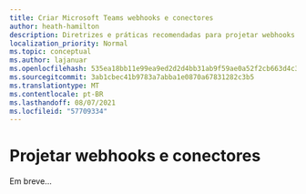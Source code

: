 ```yaml
---
title: Criar Microsoft Teams webhooks e conectores
author: heath-hamilton
description: Diretrizes e práticas recomendadas para projetar webhooks e conectores para Microsoft Teams.
localization_priority: Normal
ms.topic: conceptual
ms.author: lajanuar
ms.openlocfilehash: 535ea18bb11e99ea9ed2d2d4bb31ab9f59ae0a52f2cb663d4c344ddac160b56e
ms.sourcegitcommit: 3ab1cbec41b9783a7abba1e0870a67831282c3b5
ms.translationtype: MT
ms.contentlocale: pt-BR
ms.lasthandoff: 08/07/2021
ms.locfileid: "57709334"
---
```

# <a name="design-webhooks-and-connectors"></a>Projetar webhooks e conectores

Em breve...
